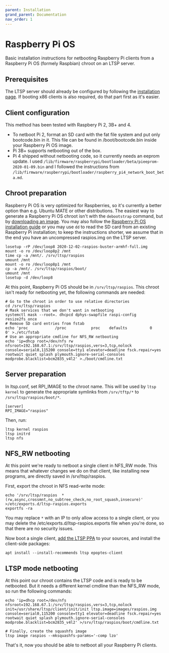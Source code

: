 ```yaml
---
parent: Installation
grand_parent: Documentation
nav_order: 1
---
```


# Raspberry Pi OS

Basic installation instructions for netbooting Raspberry Pi clients from a Raspberry Pi OS (formely Raspbian) chroot on an LTSP server.

## Prerequisites

The LTSP server should already be configured by following the [installation page](../). If booting x86 clients is also required, do that part first as it's easier.

## Client configuration

This method has been tested with Raspbery Pi 2, 3B+ and 4.

 - To netboot Pi 2, format an SD card with the fat file system and put only bootcode.bin in it. This file can be found in /boot/bootcode.bin inside your Raspberry Pi OS image.
 - Pi 3B+ supports netbooting out of the box.
 - Pi 4 shipped without netbooting code, so it currently needs an eeprom update. I used `/lib/firmware/raspberrypi/bootloader/beta/pieeprom-2020-01-09.bin` and I followed the instructions from `/lib/firmware/raspberrypi/bootloader/raspberry_pi4_network_boot_beta.md`.

## Chroot preparation

Raspberry Pi OS is very optimized for Raspberries, so it's currently a better option than e.g. Ubuntu MATE or other distributions. The easiest way to generate a Raspberry Pi OS chroot isn't with the `debootstrap` command, but by [downloading an image](https://www.raspberrypi.org/software/operating-systems/). You may also follow the [Raspberry Pi OS installation guide](https://www.raspberrypi.org/documentation/installation/installing-images/README.md) or you may use `dd` to read the SD card from an existing Raspberry Pi installation; to keep the instructions shorter, we assume that in the end you have an uncompressed raspios.img on the LTSP server.

```shell
losetup -rP /dev/loop8 2020-12-02-raspios-buster-armhf-full.img
mount -o ro /dev/loop8p2 /mnt
time cp -a /mnt/. /srv/ltsp/raspios
umount /mnt
mount -o ro /dev/loop8p1 /mnt
cp -a /mnt/. /srv/ltsp/raspios/boot/
umount /mnt
losetup -d /dev/loop8
```

At this point, Raspberry Pi OS should be in `/srv/ltsp/raspios`. This chroot isn't ready for netbooting yet, the following commands are needed:

```shell
# Go to the chroot in order to use relative directories
cd /srv/ltsp/raspios
# Mask services that we don't want in netbooting
systemctl mask --root=. dhcpcd dphys-swapfile raspi-config resize2fs_once
# Remove SD card entries from fstab
echo 'proc            /proc           proc    defaults          0       0' >./etc/fstab
# Use an appropriate cmdline for NFS_RW netbooting
echo 'ip=dhcp root=/dev/nfs rw nfsroot=192.168.67.1:/srv/ltsp/raspios,vers=3,tcp,nolock console=serial0,115200 console=tty1 elevator=deadline fsck.repair=yes rootwait quiet splash plymouth.ignore-serial-consoles modprobe.blacklist=bcm2835_v4l2' >./boot/cmdline.txt
```

## Server preparation

In ltsp.conf, set RPI_IMAGE to the chroot name. This will be used by `ltsp kernel` to generate the appropriate symlinks from `/srv/tftp/*` to `/srv/ltsp/raspios/boot/*`.

```shell
[server]
RPI_IMAGE="raspios"
```

Then, run:

```shell
ltsp kernel raspios
ltsp initrd
ltsp nfs
```

## NFS_RW netbooting

At this point we're ready to netboot a single client in NFS_RW mode. This means that whatever changes we do on that client, like installing new programs, are directly saved in /srv/ltsp/raspios.

First, export the chroot in NFS read-write mode:

```shell
echo '/srv/ltsp/raspios  *(rw,async,crossmnt,no_subtree_check,no_root_squash,insecure)' >/etc/exports.d/ltsp-raspios.exports
exportfs -ra
```

You may replace `*` with an IP to only allow access to a single client, or you may delete the /etc/exports.d/ltsp-raspios.exports file when you're done, so that there are no security issues.

Now boot a single client, [add the LTSP PPA](../../ppa/) to your sources, and install the client-side packages:

```shell
apt install --install-recommends ltsp epoptes-client
```

## LTSP mode netbooting

At this point our chroot contains the LTSP code and is ready to be netbooted. But it needs a different kernel cmdline than the NFS_RW mode, so run the following commands:

```shell
echo 'ip=dhcp root=/dev/nfs nfsroot=192.168.67.1:/srv/ltsp/raspios,vers=3,tcp,nolock init=/usr/share/ltsp/client/init/init ltsp.image=images/raspios.img console=serial0,115200 console=tty1 elevator=deadline fsck.repair=yes rootwait quiet splash plymouth.ignore-serial-consoles modprobe.blacklist=bcm2835_v4l2' >/srv/ltsp/raspios/boot/cmdline.txt

# Finally, create the squashfs image
ltsp image raspios --mksquashfs-params='-comp lzo'
```

That's it, now you should be able to netboot all your Raspberry Pi clients.
